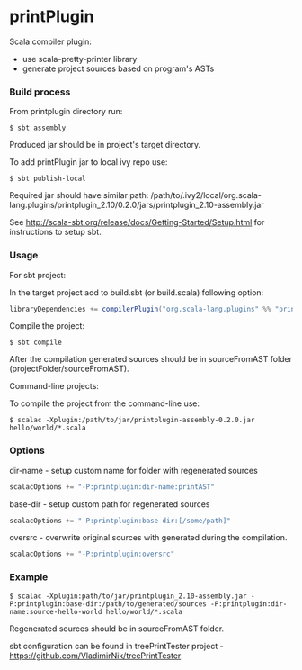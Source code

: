 printPlugin
============

Scala compiler plugin:

- use scala-pretty-printer library
- generate project sources based on program's ASTs

### Build process

From printplugin directory run:

```
$ sbt assembly
```

Produced jar should be in project's target directory.

To add printPlugin jar to local ivy repo use:

```
$ sbt publish-local
```

Required jar should have similar path:
/path/to/.ivy2/local/org.scala-lang.plugins/printplugin_2.10/0.2.0/jars/printplugin_2.10-assembly.jar

See <http://scala-sbt.org/release/docs/Getting-Started/Setup.html> for instructions to setup sbt.

### Usage

For sbt project:

In the target project add to build.sbt (or build.scala) following option:

```scala
libraryDependencies += compilerPlugin("org.scala-lang.plugins" %% "printplugin" % "0.2.0")
```

Compile the project: 

```
$ sbt compile
```

After the compilation generated sources should be in sourceFromAST folder (projectFolder/sourceFromAST).

Command-line projects:

To compile the project from the command-line use:

```
$ scalac -Xplugin:/path/to/jar/printplugin-assembly-0.2.0.jar hello/world/*.scala
```

### Options

dir-name - setup custom name for folder with regenerated sources

```scala
scalacOptions += "-P:printplugin:dir-name:printAST"
```

base-dir - setup custom path for regenerated sources 

```scala
scalacOptions += "-P:printplugin:base-dir:[/some/path]"
```

oversrc - overwrite original sources with generated during the compilation.

```scala
scalacOptions += "-P:printplugin:oversrc"
```

### Example

```
$ scalac -Xplugin:path/to/jar/printplugin_2.10-assembly.jar -P:printplugin:base-dir:/path/to/generated/sources -P:printplugin:dir-name:source-hello-world hello/world/*.scala
```

Regenerated sources should be in sourceFromAST folder.

sbt configuration can be found in treePrintTester project - <https://github.com/VladimirNik/treePrintTester>
